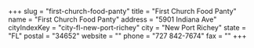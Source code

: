 +++
slug = "first-church-food-panty"
title = "First Church Food Panty"
name = "First Church Food Panty"
address = "5901 Indiana Ave"
cityIndexKey = "city-fl-new-port-richey"
city = "New Port Richey"
state = "FL"
postal = "34652"
website = ""
phone = "727 842-7674"
fax = ""
+++
